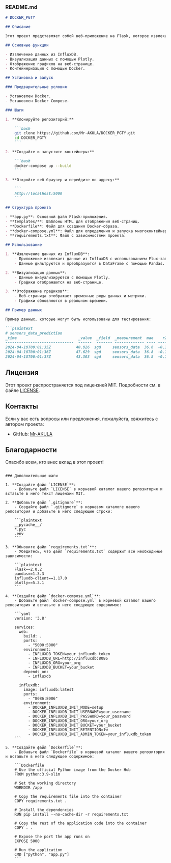 ### README.md

```markdown
# DOCKER_PGTY

## Описание

Этот проект представляет собой веб-приложение на Flask, которое извлекает данные из базы данных InfluxDB и визуализирует их с помощью Plotly. Приложение использует Docker для контейнеризации, что облегчает его развертывание и управление.

## Основные функции

- Извлечение данных из InfluxDB.
- Визуализация данных с помощью Plotly.
- Отображение графиков на веб-странице.
- Контейнеризация с помощью Docker.

## Установка и запуск

### Предварительные условия

- Установлен Docker.
- Установлен Docker Compose.

### Шаги

1. **Клонируйте репозиторий:**

    ```bash
    git clone https://github.com/Mr-AKULA/DOCKER_PGTY.git
    cd DOCKER_PGTY
    ```

2. **Создайте и запустите контейнеры:**

    ```bash
    docker-compose up --build
    ```

3. **Откройте веб-браузер и перейдите по адресу:**

    ```
    http://localhost:5000
    ```

## Структура проекта

- **app.py**: Основной файл Flask-приложения.
- **templates/**: Шаблоны HTML для отображения веб-страниц.
- **Dockerfile**: Файл для создания Docker-образа.
- **docker-compose.yml**: Файл для определения и запуска многоконтейнерных Docker-приложений.
- **requirements.txt**: Файл с зависимостями проекта.

## Использование

1. **Извлечение данных из InfluxDB**:
    - Приложение извлекает данные из InfluxDB с использованием Flux-запросов.
    - Данные фильтруются и преобразуются в DataFrame с помощью Pandas.

2. **Визуализация данных**:
    - Данные визуализируются с помощью Plotly.
    - Графики отображаются на веб-странице.

3. **Отображение графиков**:
    - Веб-страница отображает временные ряды данных и метрики.
    - Графики обновляются в реальном времени.

## Пример данных

Пример данных, которые могут быть использованы для тестирования:

```plaintext
# sensors_data_prediction
_time                           _value  _field  _measurement  mae    r2  SensorID DataType
------------------------------  ------  ------- ------------- ---- ---- --------- --------
2024-04-18T00:01:35Z           40.826  sgd     sensors_data  36.8  -0.166736 10        prediction
2024-04-18T00:01:36Z           47.629  sgd     sensors_data  36.8  -0.166736 10        prediction
2024-04-18T00:01:37Z           43.303  sgd     sensors_data  36.8  -0.166736 10        prediction
```

## Лицензия

Этот проект распространяется под лицензией MIT. Подробности см. в файле [LICENSE](LICENSE).

## Контакты

Если у вас есть вопросы или предложения, пожалуйста, свяжитесь с автором проекта:

- GitHub: [Mr-AKULA](https://github.com/Mr-AKULA)

## Благодарности

Спасибо всем, кто внес вклад в этот проект!
```

### Дополнительные шаги

1. **Создайте файл `LICENSE`**:
    - Добавьте файл `LICENSE` в корневой каталог вашего репозитория и вставьте в него текст лицензии MIT.

2. **Добавьте файл `.gitignore`**:
    - Создайте файл `.gitignore` в корневом каталоге вашего репозитория и добавьте в него следующие строки:

    ```plaintext
    __pycache__/
    *.pyc
    .env
    ```

3. **Обновите файл `requirements.txt`**:
    - Убедитесь, что файл `requirements.txt` содержит все необходимые зависимости:

    ```plaintext
    Flask==2.0.2
    pandas==1.3.3
    influxdb-client==1.17.0
    plotly==5.3.1
    ```

4. **Создайте файл `docker-compose.yml`**:
    - Добавьте файл `docker-compose.yml` в корневой каталог вашего репозитория и вставьте в него следующее содержимое:

    ```yaml
    version: '3.8'

    services:
      web:
        build: .
        ports:
          - "5000:5000"
        environment:
          - INFLUXDB_TOKEN=your_influxdb_token
          - INFLUXDB_URL=http://influxdb:8086
          - INFLUXDB_ORG=your_org
          - INFLUXDB_BUCKET=your_bucket
        depends_on:
          - influxdb

      influxdb:
        image: influxdb:latest
        ports:
          - "8086:8086"
        environment:
          - DOCKER_INFLUXDB_INIT_MODE=setup
          - DOCKER_INFLUXDB_INIT_USERNAME=your_username
          - DOCKER_INFLUXDB_INIT_PASSWORD=your_password
          - DOCKER_INFLUXDB_INIT_ORG=your_org
          - DOCKER_INFLUXDB_INIT_BUCKET=your_bucket
          - DOCKER_INFLUXDB_INIT_RETENTION=1w
          - DOCKER_INFLUXDB_INIT_ADMIN_TOKEN=your_influxdb_token
    ```

5. **Создайте файл `Dockerfile`**:
    - Добавьте файл `Dockerfile` в корневой каталог вашего репозитория и вставьте в него следующее содержимое:

    ```Dockerfile
    # Use the official Python image from the Docker Hub
    FROM python:3.9-slim

    # Set the working directory
    WORKDIR /app

    # Copy the requirements file into the container
    COPY requirements.txt .

    # Install the dependencies
    RUN pip install --no-cache-dir -r requirements.txt

    # Copy the rest of the application code into the container
    COPY . .

    # Expose the port the app runs on
    EXPOSE 5000

    # Run the application
    CMD ["python", "app.py"]
    ```
